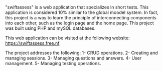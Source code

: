 "swiftassess" is a web application that specializes in short tests. This application is considered 10% similar to the global moodel system. In fact, this project is a way to learn the principle of interconnecting components into each other, such as the login page and the home page.
This project was built using PHP and mySQL databases.

This web application can be visited at the following website:
https://swiftassess.free.nf



The project addresses the following:
1- CRUD operations.
2- Creating and managing sessions.
3- Managing questions and answers.
4- User management.
5- Managing testing operations.
